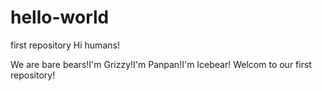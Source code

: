 # hello-world
first repository
Hi humans!

We are bare bears!I'm Grizzy!I'm Panpan!I'm Icebear!
Welcom to our first repository!
